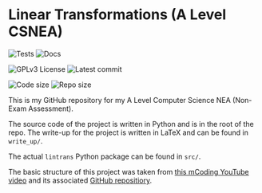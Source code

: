 # Linear Transformations (A Level CSNEA)

![Tests](https://github.com/DoctorDalek1963/linear-transformations/actions/workflows/tests.yml/badge.svg)
![Docs](https://github.com/DoctorDalek1963/linear-transformations/actions/workflows/docs.yml/badge.svg)

![GPLv3 License](https://img.shields.io/github/license/DoctorDalek1963/linear-transformations?style=flat-square)
![Latest commit](https://img.shields.io/github/last-commit/DoctorDalek1963/linear-transformations?style=flat-square)

![Code size](https://img.shields.io/github/languages/code-size/DoctorDalek1963/linear-transformations?style=flat-square)
![Repo size](https://img.shields.io/github/repo-size/DoctorDalek1963/linear-transformations?style=flat-square)

This is my GitHub repository for my A Level Computer Science NEA (Non-Exam Assessment).

The source code of the project is written in Python and is in the root of the repo. The write-up for the project is written in LaTeX and can be found in `write_up/`.

The actual `lintrans` Python package can be found in `src/`.

The basic structure of this project was taken from [this mCoding YouTube video](https://www.youtube.com/watch?v=DhUpxWjOhME) and its associated [GitHub repositiory](https://github.com/mCodingLLC/SlapThatLikeButton-TestingStarterProject).
